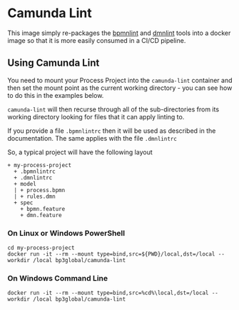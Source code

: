 # Camunda Lint

This image simply re-packages the [bpmnlint](https://github.com/bpmn-io/bpmnlint) and [dmnlint](https://github.com/bpmn-io/dmnlint) tools into a docker image so that it is more easily consumed in a CI/CD pipeline.

## Using Camunda Lint
You need to mount your Process Project into the `camunda-lint` container and then set the mount point as the
current working directory - you can see how to do this in the examples below.

`camunda-lint` will then recurse through all of the sub-directories from its working directory looking for files
that it can apply linting to.

If you provide a file `.bpmnlintrc` then it will be used as described in the documentation.
The same applies with the file `.dmnlintrc`

So, a typical project will have the following layout

```
+ my-process-project
  + .bpmnlintrc
  + .dmnlintrc
  + model
  | + process.bpmn
  | + rules.dmn
  + spec
    + bpmn.feature
    + dmn.feature
```

### On Linux or Windows PowerShell
```shell
cd my-process-project
docker run -it --rm --mount type=bind,src=${PWD}/local,dst=/local --workdir /local bp3global/camunda-lint
```

### On Windows Command Line
```shell
docker run -it --rm --mount type=bind,src=%cd%\local,dst=/local --workdir /local bp3global/camunda-lint
```
